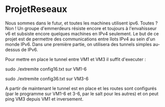 # ProjetReseaux
Nous sommes dans le futur, et toutes les machines utilisent ipv6. Toutes ? Non ! Un groupe d'emmerdeurs résiste encore et toujours à l'envahisseur v6 et subsiste encore quelques machines en IPv4 seulement. 
Le but de ce projet est de permettre des communications entre îlots IPv4 au sein d'un monde IPv6. Dans une première partie, on utilisera des tunnels simples au-dessus de IPv6. 

Pour mettre en place le tunnel entre VM1 et VM3 il suffit d'executer :

sudo ./extremite config16.txt sur VM1-6

sudo ./extremite config36.txt sur VM3-6

A partir de maintenant le tunnel est en place et les routes sont configurés (par le programme sur VM1-6 et 3-6, par le salt pour les autres) et on peut ping VM3 depuis VM1 et inversement.
